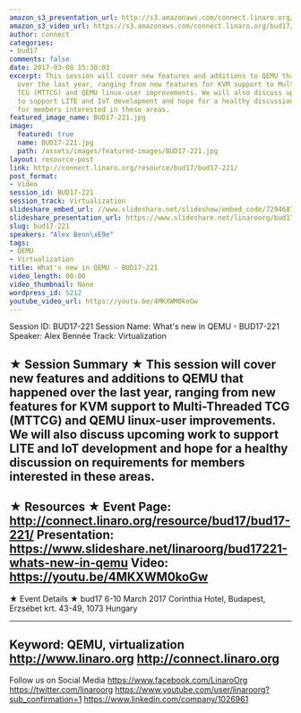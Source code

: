 ```yaml
---
amazon_s3_presentation_url: http://s3.amazonaws.com/connect.linaro.org/bud17/Presentations/BUD17-221%20What%27s%20new%20in%20QEMU.pdf
amazon_s3_video_url: https://s3.amazonaws.com/connect.linaro.org/bud17/Videos/Tuesday/BUD17-221%20What%27s%20new%20in%20QEMU.mp4
author: connect
categories:
- bud17
comments: false
date: 2017-03-08 15:30:03
excerpt: This session will cover new features and additions to QEMU that happened
  over the last year, ranging from new features for KVM support to Multi-Threaded
  TCG (MTTCG) and QEMU linux-user improvements. We will also discuss upcoming work
  to support LITE and IoT development and hope for a healthy discussion on requirements
  for members interested in these areas.
featured_image_name: BUD17-221.jpg
image:
  featured: true
  name: BUD17-221.jpg
  path: /assets/images/featured-images/BUD17-221.jpg
layout: resource-post
link: http://connect.linaro.org/resource/bud17/bud17-221/
post_format:
- Video
session_id: BUD17-221
session_track: Virtualization
slideshare_embed_url: //www.slideshare.net/slideshow/embed_code/72946878
slideshare_presentation_url: https://www.slideshare.net/linaroorg/bud17221-whats-new-in-qemu
slug: bud17-221
speakers: "Alex Benn\xE9e"
tags:
- QEMU
- Virtualization
title: What's new in QEMU - BUD17-221
video_length: 00:00
video_thumbnail: None
wordpress_id: 5212
youtube_video_url: https://youtu.be/4MKXWM0koGw
---
```


Session ID: BUD17-221
Session Name: What's new in QEMU - BUD17-221
Speaker: Alex Bennée
Track: Virtualization


★ Session Summary ★
This session will cover new features and additions to QEMU that happened over the last year, ranging from new features for KVM support to Multi-Threaded TCG (MTTCG) and QEMU linux-user improvements. We will also discuss upcoming work to support LITE and IoT development and hope for a healthy discussion on requirements for members interested in these areas.
---------------------------------------------------
★ Resources ★
Event Page: http://connect.linaro.org/resource/bud17/bud17-221/
Presentation: https://www.slideshare.net/linaroorg/bud17221-whats-new-in-qemu
Video: https://youtu.be/4MKXWM0koGw
---------------------------------------------------

★ Event Details ★
bud17
6-10 March 2017
Corinthia Hotel, Budapest,
Erzsébet krt. 43-49,
1073 Hungary

---------------------------------------------------
Keyword: QEMU, virtualization
http://www.linaro.org
http://connect.linaro.org
---------------------------------------------------
Follow us on Social Media
https://www.facebook.com/LinaroOrg
https://twitter.com/linaroorg
https://www.youtube.com/user/linaroorg?sub_confirmation=1
https://www.linkedin.com/company/1026961
